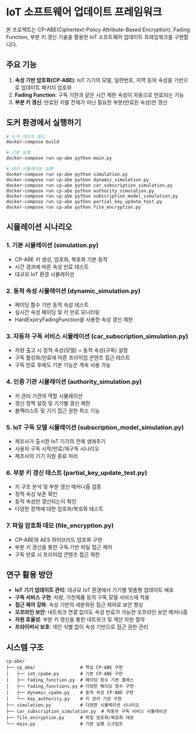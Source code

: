 # IoT 소프트웨어 업데이트 프레임워크

본 프로젝트는 CP-ABE(Ciphertext-Policy Attribute-Based Encryption), Fading Function, 부분 키 갱신 기술을 활용한 IoT 소프트웨어 업데이트 프레임워크를 구현합니다.

## 주요 기능

1. **속성 기반 암호화(CP-ABE)**: IoT 기기의 모델, 일련번호, 지역 등의 속성을 기반으로 업데이트 패키지 암호화
2. **Fading Function**: 구독 기한과 같은 시간 제한 속성이 자동으로 만료되는 기능
3. **부분 키 갱신**: 만료된 키를 전체가 아닌 필요한 부분(만료된 속성)만 갱신

## 도커 환경에서 실행하기

```bash
# 도커 이미지 빌드
docker-compose build

# 기본 실행
docker-compose run cp-abe python main.py

# 여러 시뮬레이션 실행
docker-compose run cp-abe python simulation.py
docker-compose run cp-abe python dynamic_simulation.py
docker-compose run cp-abe python car_subscription_simulation.py
docker-compose run cp-abe python authority_simulation.py
docker-compose run cp-abe python subscription_model_simulation.py
docker-compose run cp-abe python partial_key_update_test.py
docker-compose run cp-abe python file_encryption.py
```

## 시뮬레이션 시나리오

### 1. 기본 시뮬레이션 (simulation.py)
- CP-ABE 키 생성, 암호화, 복호화 기본 동작
- 시간 경과에 따른 속성 만료 테스트
- 대규모 IoT 환경 시뮬레이션

### 2. 동적 속성 시뮬레이션 (dynamic_simulation.py)
- 페이딩 함수 기반 동적 속성 테스트
- 실시간 속성 페이딩 및 키 만료 모니터링
- HardExpiryFadingFunction을 사용한 속성 갱신 제한

### 3. 자동차 구독 서비스 시뮬레이션 (car_subscription_simulation.py)
- 차량 출고 시 정적 속성(모델) + 동적 속성(구독) 설정
- 구독 활성화/만료에 따른 프리미엄 콘텐츠 접근 테스트
- 구독 만료 후에도 기본 기능은 계속 사용 가능

### 4. 인증 기관 시뮬레이션 (authority_simulation.py)
- 키 관리 기관의 역할 시뮬레이션
- 갱신 정책 설정 및 기기별 갱신 제한
- 블랙리스트 및 기기 접근 권한 취소 기능

### 5. IoT 구독 모델 시뮬레이션 (subscription_model_simulation.py)
- 제조사가 출시한 IoT 기기의 전체 생애주기
- 사용자 구독 시작/만료/재구독 시나리오
- 제조사의 기기 지원 종료 처리

### 6. 부분 키 갱신 테스트 (partial_key_update_test.py)
- 키 구조 분석 및 부분 갱신 메커니즘 검증
- 정적 속성 보존 확인
- 동적 속성만 갱신되는지 확인
- 다양한 정책에 대한 암호화/복호화 테스트

### 7. 파일 암호화 데모 (file_encryption.py)
- CP-ABE와 AES 하이브리드 암호화 구현
- 부분 키 갱신을 통한 구독 기반 파일 접근 제어
- 구독 만료 시 프리미엄 콘텐츠 접근 제한

## 연구 활용 방안

- **IoT 기기 업데이트 관리**: 대규모 IoT 환경에서 기기별 맞춤형 업데이트 배포
- **구독 서비스 구현**: 차량, 가전제품 등의 구독 모델 서비스에 적용
- **접근 제어 강화**: 속성 기반의 세분화된 접근 제어로 보안 향상
- **오프라인 보안**: 네트워크 연결 없이도 속성 만료가 가능한 오프라인 보안 메커니즘
- **자원 효율성**: 부분 키 갱신을 통한 네트워크 및 계산 자원 절약
- **프라이버시 보호**: 개인 식별 없이 속성 기반으로 접근 권한 관리

## 시스템 구조

```
cp-abe/
├── cp_abe/                 # 핵심 CP-ABE 구현
│   ├── iot_cpabe.py        # 기본 CP-ABE 구현
│   ├── fading_function.py  # 페이딩 함수 기본 클래스
│   ├── fading_functions.py # 다양한 페이딩 함수 구현
│   ├── dynamic_cpabe.py    # 동적 속성 CP-ABE 구현
│   └── key_authority.py    # 키 관리 기관 구현
├── simulation.py           # 다양한 시뮬레이션 시나리오
├── car_subscription_simulation.py  # 자동차 구독 서비스 시뮬레이션
├── file_encryption.py      # 파일 암호화/복호화 데모
└── main.py                 # 기본 실행 스크립트
```
